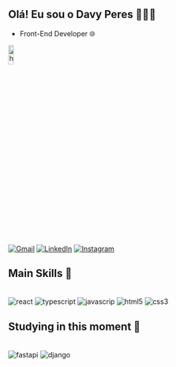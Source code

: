 
## Olá! Eu sou o Davy Peres 👋🏻😁

- Front-End Developer 🌐

<img align="center" width="15%" height="10%" alt="html5" src="https://media4.giphy.com/media/v1.Y2lkPTc5MGI3NjExYW9zZDJ3dGlmMzV6eXd3eTVpZXFwdmZkNWw0ajB2cmptZWFjMXhodCZlcD12MV9pbnRlcm5hbF9naWZfYnlfaWQmY3Q9Zw/TFPdmm3rdzeZ0kP3zG/giphy.webp" />

[![Gmail](https://img.shields.io/badge/-Gmail-%23333?style=for-the-badge&logo=gmail&logoColor=white)](mailto:otaldodavy@gmail.com)
[![LinkedIn](https://img.shields.io/badge/LinkedIn-0077B5?style=for-the-badge&logo=linkedin&logoColor=white)](https://www.linkedin.com/in/davy-condolo-peres/)
[![Instagram](https://img.shields.io/badge/Instagram-E4405F?style=for-the-badge&logo=instagram&logoColor=white)](https://www.instagram.com/davy.peres/)

## Main Skills 🎯
<div style= "display: inline-block"><br/>
    <img align="center" alt="react" src="https://img.shields.io/badge/React-20232A?style=for-the-badge&logo=react&logoColor=61DAFB" />
    <img align="center" alt="typescript" src="https://img.shields.io/badge/TypeScript-007ACC?style=for-the-badge&logo=typescript&logoColor=white" />
    <img align="center" alt="javascrip" src="https://img.shields.io/badge/JavaScript-F7DF1E?style=for-the-badge&logo=javascript&logoColor=black" />
    <img align="center" alt="html5" src="https://img.shields.io/badge/HTML5-E34F26?style=for-the-badge&logo=html5&logoColor=white" />
    <img align="center" alt="css3" src="https://img.shields.io/badge/CSS3-1572B6?style=for-the-badge&logo=css3&logoColor=white" />
</div><br/>

## Studying in this moment 📖
<div style= "display: inline-block"><br/>
    <img align="center" alt="fastapi" src="https://img.shields.io/badge/FastAPI-005571?style=for-the-badge&logo=fastapi" />
    <img align="center" alt="django" src="https://img.shields.io/badge/Django-092E20?style=for-the-badge&logo=django&logoColor=green" />
</div><br/>
